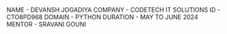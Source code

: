 NAME - DEVANSH JOGADIYA
COMPANY - CODETECH IT SOLUTIONS
ID - CTO8PD968
DOMAIN - PYTHON
DURATION - MAY TO JUNE 2024
MENTOR - SRAVANI GOUNI 
